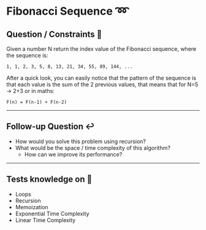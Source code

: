 # Fibonacci Sequence ➿

## Question / Constraints 💭

Given a number N return the index value of the Fibonacci sequence, where the sequence is:

`1, 1, 2, 3, 5, 8, 13, 21, 34, 55, 89, 144, ...`

After a quick look, you can easily notice that the pattern of the sequence is that each value is the sum of the 2 previous values, that means that for N=5 → 2+3 or in maths:

`F(n) = F(n-1) + F(n-2)`

---

## Follow-up Question ↩️

- How would you solve this problem using recursion?
- What would be the space / time complexity of this algorithm?
  - How can we improve its performance?

---

## Tests knowledge on 🧠

- Loops
- Recursion
- Memoization
- Exponential Time Complexity
- Linear Time Complexity
